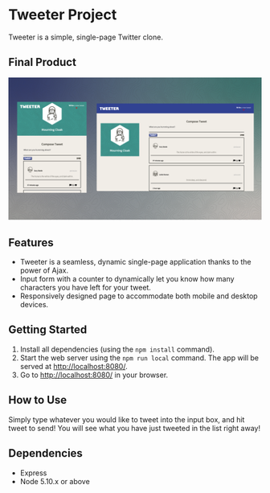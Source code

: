 # Tweeter Project

Tweeter is a simple, single-page Twitter clone.

## Final Product

!["Tweeter index page"](https://github.com/adrianetodesign/tweeter/blob/main/docs/tweeter-index.png)

## Features
- Tweeter is a seamless, dynamic single-page application thanks to the power of Ajax.
- Input form with a counter to dynamically let you know how many characters you have left for your tweet.
- Responsively designed page to accommodate both mobile and desktop devices. 


## Getting Started

1. Install all dependencies (using the `npm install` command).
2. Start the web server using the `npm run local` command. The app will be served at <http://localhost:8080/>.
3. Go to <http://localhost:8080/> in your browser.

## How to Use

Simply type whatever you would like to tweet into the input box, and hit tweet to send! You will see what you have just tweeted in the list right away!

## Dependencies

- Express
- Node 5.10.x or above